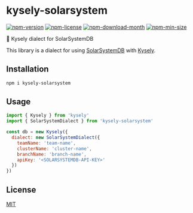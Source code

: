 <!----- BEGIN GHOST DOCS HEADER ----->

# kysely-solarsystem

<!----- BEGIN GHOST DOCS BADGES ----->

<a href="https://npmjs.com/package/kysely-solarsystem"><img src="https://img.shields.io/npm/v/kysely-solarsystem" alt="npm-version" /></a> <a href="https://npmjs.com/package/kysely-solarsystem"><img src="https://img.shields.io/npm/l/kysely-solarsystem" alt="npm-license" /></a> <a href="https://npmjs.com/package/kysely-solarsystem"><img src="https://img.shields.io/npm/dm/kysely-solarsystem" alt="npm-download-month" /></a> <a href="https://npmjs.com/package/kysely-solarsystem"><img src="https://img.shields.io/bundlephobia/min/kysely-solarsystem" alt="npm-min-size" /></a>

<!----- END GHOST DOCS BADGES ----->

💫 Kysely dialect for SolarSystemDB

<!----- END GHOST DOCS HEADER ----->

This library is a dialect for using [SolarSystemDB](https://solarsystemdb.com) with [Kysely](https://kysely.dev).

## Installation

```bash
npm i kysely-solarsystem
```

## Usage

```js
import { Kysely } from 'kysely'
import { SolarSystemDialect } from 'kysely-solarsystem'

const db = new Kysely({
  dialect: new SolarSystemDialect({
    teamName: 'team-name',
    clusterName: 'cluster-name',
    branchName: 'branch-name',
    apiKey: '<SOLARSYSTEMDB-API-KEY>'
  })
})
```

<!----- BEGIN GHOST DOCS FOOTER ----->

## License

[MIT](LICENSE)

<!----- END GHOST DOCS FOOTER ----->
